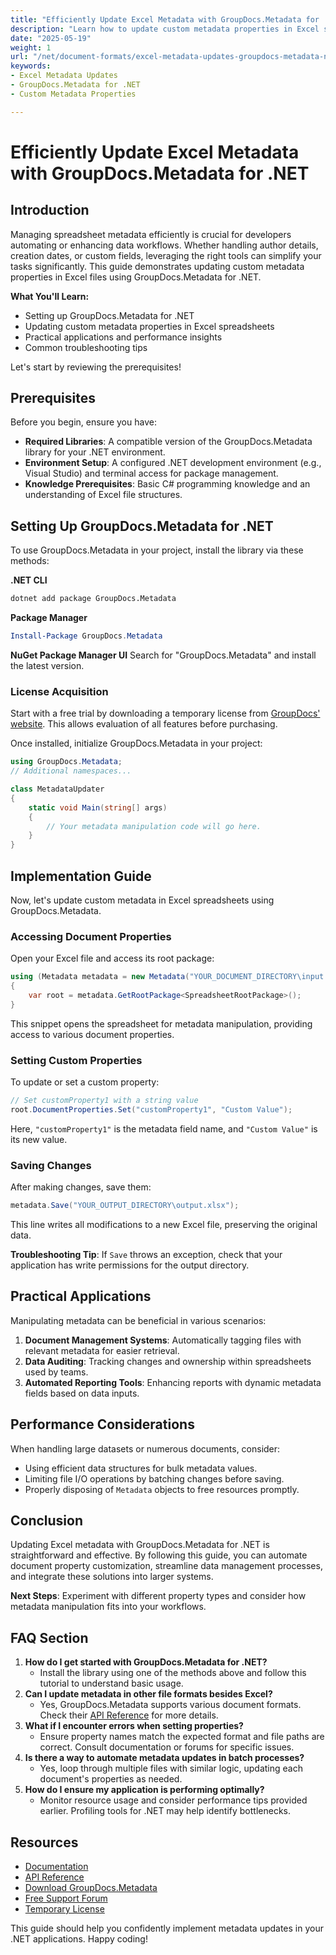 ```yaml
---
title: "Efficiently Update Excel Metadata with GroupDocs.Metadata for .NET"
description: "Learn how to update custom metadata properties in Excel spreadsheets using GroupDocs.Metadata for .NET. Streamline data management and automate document tagging."
date: "2025-05-19"
weight: 1
url: "/net/document-formats/excel-metadata-updates-groupdocs-metadata-net/"
keywords:
- Excel Metadata Updates
- GroupDocs.Metadata for .NET
- Custom Metadata Properties

---
```



# Efficiently Update Excel Metadata with GroupDocs.Metadata for .NET

## Introduction

Managing spreadsheet metadata efficiently is crucial for developers automating or enhancing data workflows. Whether handling author details, creation dates, or custom fields, leveraging the right tools can simplify your tasks significantly. This guide demonstrates updating custom metadata properties in Excel files using GroupDocs.Metadata for .NET.

**What You'll Learn:**
- Setting up GroupDocs.Metadata for .NET
- Updating custom metadata properties in Excel spreadsheets
- Practical applications and performance insights
- Common troubleshooting tips

Let's start by reviewing the prerequisites!

## Prerequisites

Before you begin, ensure you have:
- **Required Libraries**: A compatible version of the GroupDocs.Metadata library for your .NET environment.
- **Environment Setup**: A configured .NET development environment (e.g., Visual Studio) and terminal access for package management.
- **Knowledge Prerequisites**: Basic C# programming knowledge and an understanding of Excel file structures.

## Setting Up GroupDocs.Metadata for .NET

To use GroupDocs.Metadata in your project, install the library via these methods:

**.NET CLI**
```bash
dotnet add package GroupDocs.Metadata
```

**Package Manager**
```powershell
Install-Package GroupDocs.Metadata
```

**NuGet Package Manager UI**
Search for "GroupDocs.Metadata" and install the latest version.

### License Acquisition

Start with a free trial by downloading a temporary license from [GroupDocs' website](https://purchase.groupdocs.com/temporary-license/). This allows evaluation of all features before purchasing.

Once installed, initialize GroupDocs.Metadata in your project:

```csharp
using GroupDocs.Metadata;
// Additional namespaces...

class MetadataUpdater
{
    static void Main(string[] args)
    {
        // Your metadata manipulation code will go here.
    }
}
```

## Implementation Guide

Now, let's update custom metadata in Excel spreadsheets using GroupDocs.Metadata.

### Accessing Document Properties

Open your Excel file and access its root package:

```csharp
using (Metadata metadata = new Metadata("YOUR_DOCUMENT_DIRECTORY\input.xlsx"))
{
    var root = metadata.GetRootPackage<SpreadsheetRootPackage>();
}
```

This snippet opens the spreadsheet for metadata manipulation, providing access to various document properties.

### Setting Custom Properties

To update or set a custom property:

```csharp
// Set customProperty1 with a string value
root.DocumentProperties.Set("customProperty1", "Custom Value");
```

Here, `"customProperty1"` is the metadata field name, and `"Custom Value"` is its new value.

### Saving Changes

After making changes, save them:

```csharp
metadata.Save("YOUR_OUTPUT_DIRECTORY\output.xlsx");
```

This line writes all modifications to a new Excel file, preserving the original data.

**Troubleshooting Tip**: If `Save` throws an exception, check that your application has write permissions for the output directory.

## Practical Applications

Manipulating metadata can be beneficial in various scenarios:

1. **Document Management Systems**: Automatically tagging files with relevant metadata for easier retrieval.
2. **Data Auditing**: Tracking changes and ownership within spreadsheets used by teams.
3. **Automated Reporting Tools**: Enhancing reports with dynamic metadata fields based on data inputs.

## Performance Considerations

When handling large datasets or numerous documents, consider:
- Using efficient data structures for bulk metadata values.
- Limiting file I/O operations by batching changes before saving.
- Properly disposing of `Metadata` objects to free resources promptly.

## Conclusion

Updating Excel metadata with GroupDocs.Metadata for .NET is straightforward and effective. By following this guide, you can automate document property customization, streamline data management processes, and integrate these solutions into larger systems.

**Next Steps**: Experiment with different property types and consider how metadata manipulation fits into your workflows.

## FAQ Section

1. **How do I get started with GroupDocs.Metadata for .NET?**
   - Install the library using one of the methods above and follow this tutorial to understand basic usage.
2. **Can I update metadata in other file formats besides Excel?**
   - Yes, GroupDocs.Metadata supports various document formats. Check their [API Reference](https://reference.groupdocs.com/metadata/net/) for more details.
3. **What if I encounter errors when setting properties?**
   - Ensure property names match the expected format and file paths are correct. Consult documentation or forums for specific issues.
4. **Is there a way to automate metadata updates in batch processes?**
   - Yes, loop through multiple files with similar logic, updating each document's properties as needed.
5. **How do I ensure my application is performing optimally?**
   - Monitor resource usage and consider performance tips provided earlier. Profiling tools for .NET may help identify bottlenecks.

## Resources
- [Documentation](https://docs.groupdocs.com/metadata/net/)
- [API Reference](https://reference.groupdocs.com/metadata/net/)
- [Download GroupDocs.Metadata](https://releases.groupdocs.com/metadata/net/)
- [Free Support Forum](https://forum.groupdocs.com/c/metadata/)
- [Temporary License](https://purchase.groupdocs.com/temporary-license/)

This guide should help you confidently implement metadata updates in your .NET applications. Happy coding!
